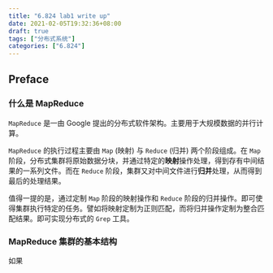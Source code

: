 ```yaml
---
title: "6.824 lab1 write up"
date: 2021-02-05T19:32:36+08:00
draft: true
tags: ["分布式系统"]
categories: ["6.824"]
---
```


## Preface

### 什么是 MapReduce

`MapReduce` 是一由 Google 提出的分布式软件架构。主要用于大规模数据的并行计算。

`MapReduce` 的执行过程主要由 `Map` (映射) 与 `Reduce` (归并) 两个阶段组成。在 `Map` 阶段，分布式集群将原始数据分块，并通过特定的**映射**操作处理，得到存有中间结果的一系列文件。而在 `Reduce` 阶段，集群又对中间文件进行**归并**处理，从而得到最后的处理结果。

值得一提的是，通过定制 `Map` 阶段的映射操作和 `Reduce` 阶段的归并操作。即可使得集群执行特定的任务。譬如将映射定制为正则匹配，而将归并操作定制为整合匹配结果。即可实现分布式的 `Grep` 工具。

### MapReduce 集群的基本结构

如果
